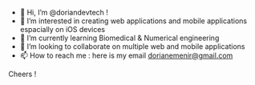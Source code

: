- 👋 Hi, I’m @doriandevtech !
- 👀 I’m interested in creating web applications and mobile applications espacially on iOS devices
- 🌱 I’m currently learning Biomedical & Numerical engineering
- 💞️ I’m looking to collaborate on multiple web and mobile applications
- 📫 How to reach me : here is my email dorianemenir@gmail.com

Cheers !

<!---
doriandevtech/doriandevtech is a ✨ special ✨ repository because its `README.md` (this file) appears on your GitHub profile.
You can click the Preview link to take a look at your changes.
--->
